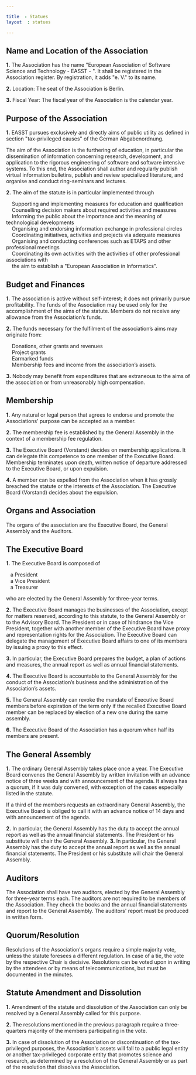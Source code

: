 ```yaml
---

title  : Statues
layout  : statues

---
```




## Name and Location of the Association

**1.** The Association has the name "European Association of Software Science and Technology - EASST - ". It shall be registered in the Association register. By registration, it adds "e. V." to its name.

**2.** Location: The seat of the Association is Berlin.

**3.** Fiscal Year: The fiscal year of the Association is the calendar year.




## Purpose of the Association 

**1.** EASST pursues exclusively and directly aims of public utility as defined in section "tax-privileged causes" of the German Abgabenordnung.

 The aim of the Association is the furthering of education, in particular the dissemination of information concerning research, development, and application to the rigorous engineering of software and software intensive systems. To this end, the Association shall author and regularly publish virtual information bulletins, publish and review specialized literature, and organise and conduct ring-seminars and lectures.

**2.** The aim of the statute is in particular implemented through

&nbsp;&nbsp;&nbsp; Supporting and implementing measures for education and qualification<br>
&nbsp;&nbsp;&nbsp; Counselling decision makers about required activities and measures<br>
&nbsp;&nbsp;&nbsp; Informing the public about the importance and the meaning of technological developments<br>
&nbsp;&nbsp;&nbsp; Organising and endorsing information exchange in professional circles<br>
&nbsp;&nbsp;&nbsp; Coordinating initiatives, activities and projects via adequate measures<br>
&nbsp;&nbsp;&nbsp; Organising and conducting conferences such as ETAPS and other professional meetings<br>
&nbsp;&nbsp;&nbsp; Coordinating its own activities with the activities of other professional associations with<br> &nbsp;&nbsp;&nbsp; the aim to establish a "European Association in Informatics".<br>

## Budget and Finances

**1.** The association is active without self-interest; it does not primarily pursue profitability. The funds of the Association may be used only for the accomplishment of the aims of the statute. Members do not receive any allowance from the Association’s funds.

**2.** The funds necessary for the fulfilment of the association’s aims may originate from:

&nbsp;&nbsp;&nbsp; Donations, other grants and revenues<br>
&nbsp;&nbsp;&nbsp; Project grants<br>
&nbsp;&nbsp;&nbsp; Earmarked funds<br>
&nbsp;&nbsp;&nbsp; Membership fees and income from the association’s assets.<br>

**3.** Nobody may benefit from expenditures that are extraneous to the aims of the association or from unreasonably high compensation.

## Membership

**1.** Any natural or legal person that agrees to endorse and promote the Associations’ purpose can be accepted as a member.

**2.** The membership fee is established by the General Assembly in the context of a membership fee regulation.

**3.** The Executive Board (Vorstand) decides on membership applications. It can delegate this competence to one member of the Executive Board. Membership terminates upon death, written notice of departure addressed to the Executive Board, or upon expulsion.

**4.** A member can be expelled from the Association when it has grossly breached the statute or the interests of the Association. The Executive Board (Vorstand) decides about the expulsion.

## Organs and Association

The organs of the association are the Executive Board, the General Assembly and the Auditors.

## The Executive Board

**1.**  The Executive Board is composed of

&nbsp;&nbsp;&nbsp;a President<br>
&nbsp;&nbsp;&nbsp;a Vice President<br>
&nbsp;&nbsp;&nbsp;a Treasurer<br>


who are elected by the General Assembly for three-year terms.

**2.**  The Executive Board manages the businesses of the Association, except for matters reserved, according to this statute, to the General Assembly or to the Advisory Board. The President or in case of hindrance the Vice President, together with another member of the Executive Board have proxy and representation rights for the Association. The Executive Board can delegate the management of Executive Board affairs to one of its members by issuing a proxy to this effect.

**3.**  In particular, the Executive Board prepares the budget, a plan of actions and measures, the annual report as well as annual financial statements.

**4.**  The Executive Board is accountable to the General Assembly for the conduct of the Association’s business and the administration of the Association’s assets.

**5.**  The General Assembly can revoke the mandate of Executive Board members before expiration of the term only if the recalled Executive Board member can be replaced by election of a new one during the same assembly.

**6.**  The Executive Board of the Association has a quorum when half its members are present.

## The General Assembly
**1.** The ordinary General Assembly takes place once a year. The Executive Board convenes the General Assembly by written invitation with an advance notice of three weeks and with announcement of the agenda. It always has a quorum, if it was duly convened, with exception of the cases especially listed in the statute.

If a third of the members requests an extraordinary General Assembly, the Executive Board is obliged to call it with an advance notice of 14 days and with announcement of the agenda.

**2.** In particular, the General Assembly has the duty to accept the annual report as well as the annual financial statements. The President or his substitute will chair the General Assembly.
**3.** In particular, the General Assembly has the duty to accept the annual report as well as the annual financial statements. The President or his substitute will chair the General Assembly.


## Auditors

 The Association shall have two auditors, elected by the General Assembly for three-year terms each. The auditors are not required to be members of the Association. They check the books and the annual financial statements and report to the General Assembly. The auditors' report must be produced in written form.

## Quorum/Resolution

 Resolutions of the Association's organs require a simple majority vote, unless the statute foresees a different regulation. In case of a tie, the vote by the respective Chair is decisive. Resolutions can be voted upon in writing by the attendees or by means of telecommunications, but must be documented in the minutes.

## Statute Amendment and Dissolution

**1.** Amendment of the statute and dissolution of the Association can only be resolved by a General Assembly called for this purpose.

**2.** The resolutions mentioned in the previous paragraph require a three-quarters majority of the members participating in the vote.

**3.** In case of dissolution of the Association or discontinuation of the tax-privileged purposes, the Association's assets will fall to a public legal entity or another tax-privileged corporate entity that promotes science and research, as determined by a resolution of the General Assembly or as part of the resolution that dissolves the Association.